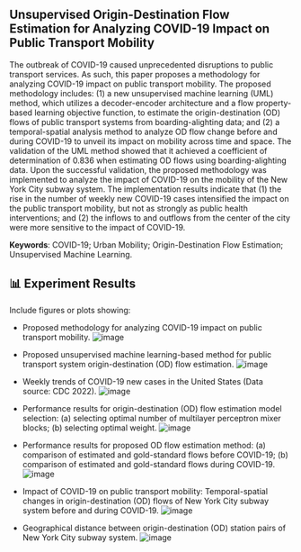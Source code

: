 ## Unsupervised Origin-Destination Flow Estimation for Analyzing COVID-19 Impact on Public Transport Mobility

The outbreak of COVID-19 caused unprecedented disruptions to public transport services. As such, this paper proposes a methodology for analyzing COVID-19 impact on public transport mobility. The proposed methodology includes: (1) a new unsupervised machine learning (UML) method, which utilizes a decoder-encoder architecture and a flow property-based learning objective function, to estimate the origin-destination (OD) flows of public transport systems from boarding-alighting data; and (2) a temporal-spatial analysis method to analyze OD flow change before and during COVID-19 to unveil its impact on mobility across time and space. The validation of the UML method showed that it achieved a coefficient of determination of 0.836 when estimating OD flows using boarding-alighting data. Upon the successful validation, the proposed methodology was implemented to analyze the impact of COVID-19 on the mobility of the New York City subway system. The implementation results indicate that (1) the rise in the number of weekly new COVID-19 cases intensified the impact on the public transport mobility, but not as strongly as public health interventions; and (2) the inflows to and outflows from the center of the city were more sensitive to the impact of COVID-19.

**Keywords**: COVID-19; Urban Mobility; Origin-Destination Flow Estimation; Unsupervised Machine Learning.

## 📊 Experiment Results
Include figures or plots showing:
- Proposed methodology for analyzing COVID-19 impact on public transport mobility.
  ![image](https://github.com/user-attachments/assets/a820bd78-de9c-453a-a3c6-5b73bb0224ff)
  
- Proposed unsupervised machine learning-based method for public transport system origin-destination (OD) flow estimation.
  ![image](https://github.com/user-attachments/assets/35cad864-ec9b-454a-99b6-0d32285e33be)
  
- Weekly trends of COVID-19 new cases in the United States (Data source: CDC 2022).
  ![image](https://github.com/user-attachments/assets/83e31a58-5766-40b6-b8d3-264480a250dd)
  
- Performance results for origin-destination (OD) flow estimation model selection: (a) selecting optimal number of multilayer perceptron mixer blocks; (b) selecting optimal weight.
  ![image](https://github.com/user-attachments/assets/5ade136e-15f5-4d00-8552-c76cf388f1bb)
  
- Performance results for proposed OD flow estimation method: (a) comparison of estimated and gold-standard flows before COVID-19; (b) comparison of estimated and gold-standard flows during COVID-19.
  ![image](https://github.com/user-attachments/assets/ca0e270e-aab3-4d14-84ca-0b4823577b27)
  
- Impact of COVID-19 on public transport mobility: Temporal-spatial changes in origin-destination (OD) flows of New York City subway system before and during COVID-19.
  ![image](https://github.com/user-attachments/assets/3d6013bc-8667-4012-a094-22fab15f219c)
  
- Geographical distance between origin-destination (OD) station pairs of New York City subway system.
  ![image](https://github.com/user-attachments/assets/1bc8bff7-4542-42c7-a98b-e5ac601d3cf1)
